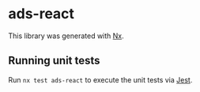 # ads-react

This library was generated with [Nx](https://nx.dev).

## Running unit tests

Run `nx test ads-react` to execute the unit tests via [Jest](https://jestjs.io).
